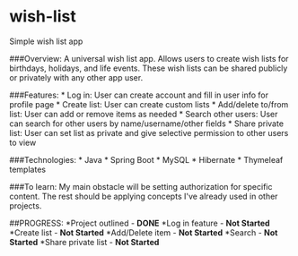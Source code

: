 # wish-list
Simple wish list app


###Overview:
A universal wish list app. Allows users to create wish lists for birthdays, holidays, and life events. These wish lists can be shared publicly or privately with any other app user.

###Features:
	* Log in: User can create account and fill in user info for profile page
	* Create list: User can create custom lists
	* Add/delete to/from list: User can add or remove items as needed
	* Search other users: User can search for other users by name/username/other fields
	* Share private list: User can set list as private and give selective permission to other users to view

###Technologies:
	* Java
	* Spring Boot
	* MySQL
	* Hibernate
	* Thymeleaf templates

###To learn:
My main obstacle will be setting authorization for specific content. The rest should be applying concepts I've already used in other projects.

##PROGRESS:
    *Project outlined - **DONE**
    *Log in feature - **Not Started**
    *Create list - **Not Started**
    *Add/Delete item - **Not Started**
    *Search - **Not Started**
    *Share private list - **Not Started**
